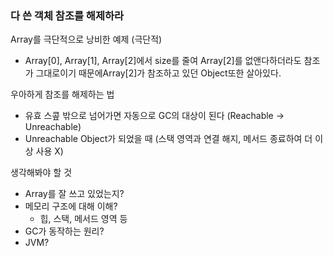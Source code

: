### 다 쓴 객체 참조를 해제하라

Array를 극단적으로 낭비한 예제 (극단적)

- Array[0], Array[1], Array[2]에서 size를 줄여 Array[2]를 없앤다하더라도 참조가 그대로이기 때문에Array[2]가 참조하고 있던 Object또한 살아있다.

우아하게 참조를 해제하는 법

- 유효 스콮 밖으로 넘어가면 자동으로 GC의 대상이 된다 (Reachable -> Unreachable)
- Unreachable Object가 되었을 때 (스택 영역과 연결 해지, 메서드 종료하여 더 이상 사용 X)



생각해봐야 할 것

- Array를 잘 쓰고 있었는지?
- 메모리 구조에 대해 이해?
  - 힙, 스택, 메서드 영역 등
- GC가 동작하는 원리?
- JVM?